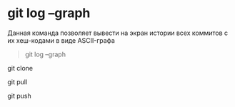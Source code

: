 # git log –graph
Данная команда позволяет вывести на экран истории всех коммитов с их хеш-кодами в виде ASCII-графа
> git log –graph

git clone

git pull

git push
